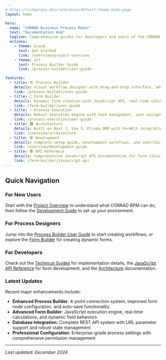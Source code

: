 ```yaml
---
# https://vitepress.dev/reference/default-theme-home-page
layout: home

hero:
  name: "CORRAD Business Process Maker"
  text: "Documentation Hub"
  tagline: Comprehensive guides for developers and users of the CORRAD BPM platform
  actions:
    - theme: brand
      text: Get Started
      link: /overview/project-overview
    - theme: alt
      text: Process Builder Guide
      link: /process-builder/user-guide

features:
  - title: 🏗️ Process Builder
    details: Visual workflow designer with drag-and-drop interface, advanced node configuration, and seamless data flow management
    link: /process-builder/user-guide
  - title: 📝 Form Builder  
    details: Dynamic form creation with JavaScript API, real-time calculations, grid system, and comprehensive field validation
    link: /form-builder/user-guide
  - title: ⚡ Process Execution
    details: Robust execution engine with task management, user assignments, and comprehensive workflow orchestration
    link: /process-execution/user-guide
  - title: 🏛️ Architecture
    details: Built on Nuxt 3, Vue 3, Prisma ORM with FormKit integration and enterprise-grade scalability
    link: /overview/architecture
  - title: 🛠️ Development
    details: Complete setup guide, development workflows, and contribution guidelines for new developers
    link: /overview/development-guide
  - title: 📚 API Reference
    details: Comprehensive JavaScript API documentation for form calculations, dynamic behaviors, and integrations
    link: /form-builder/javascript-api
---
```


## Quick Navigation

### For New Users
Start with the [Project Overview](/overview/project-overview) to understand what CORRAD BPM can do, then follow the [Development Guide](/overview/development-guide) to set up your environment.

### For Process Designers
Jump into the [Process Builder User Guide](/process-builder/user-guide) to start creating workflows, or explore the [Form Builder](/form-builder/user-guide) for creating dynamic forms.

### For Developers
Check out the [Technical Guides](/process-builder/technical-guide) for implementation details, the [JavaScript API Reference](/form-builder/javascript-api) for form development, and the [Architecture](/overview/architecture) documentation.

### Latest Updates

Recent major enhancements include:
- **Enhanced Process Builder**: 4-point connection system, improved form node configuration, and auto-save functionality
- **Advanced Form Builder**: JavaScript execution engine, real-time calculations, and dynamic field behaviors  
- **Database Integration**: Complete REST API system with URL parameter support and robust state management
- **Professional Configuration**: Enterprise-grade process settings with comprehensive permission management

---

*Last updated: December 2024*

